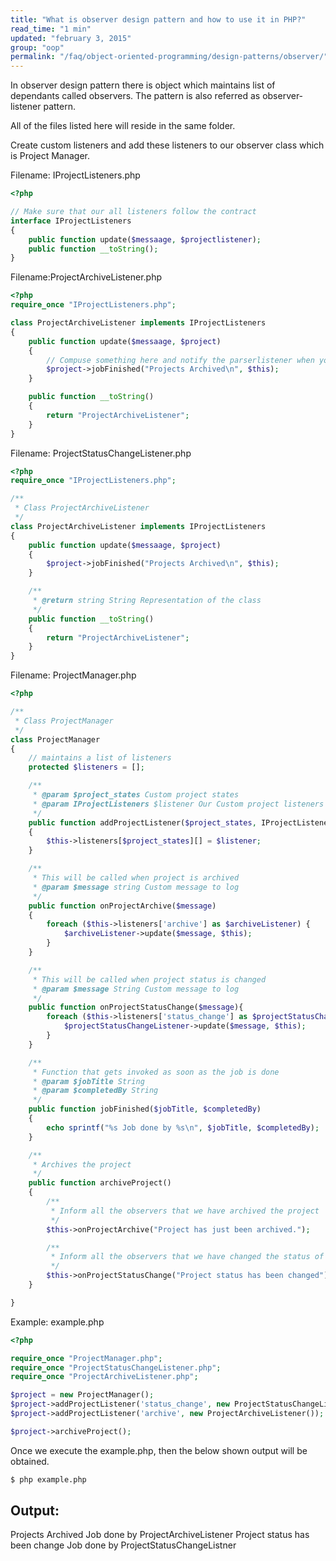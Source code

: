 ```yaml
---
title: "What is observer design pattern and how to use it in PHP?"
read_time: "1 min"
updated: "february 3, 2015"
group: "oop"
permalink: "/faq/object-oriented-programming/design-patterns/observer/"
---
```


In observer design pattern there is object which maintains list of dependants called observers. The pattern is also
referred as observer-listener pattern. 

All of the files listed here will reside in the same folder.

Create custom listeners and add these listeners to our observer class which is Project Manager.

Filename: IProjectListeners.php
 
```php
<?php

// Make sure that our all listeners follow the contract
interface IProjectListeners
{
    public function update($messaage, $projectlistener);
    public function __toString();
}
```

Filename:ProjectArchiveListener.php
 
```php
<?php
require_once "IProjectListeners.php";

class ProjectArchiveListener implements IProjectListeners
{
    public function update($messaage, $project)
    {
        // Compuse something here and notify the parserlistener when you have completed parsing something
        $project->jobFinished("Projects Archived\n", $this);
    }

    public function __toString()
    {
        return "ProjectArchiveListener";
    }
}

```

Filename: ProjectStatusChangeListener.php

```php
<?php
require_once "IProjectListeners.php";

/**
 * Class ProjectArchiveListener
 */
class ProjectArchiveListener implements IProjectListeners
{
    public function update($messaage, $project)
    {
        $project->jobFinished("Projects Archived\n", $this);
    }

    /**
     * @return string String Representation of the class
     */
    public function __toString()
    {
        return "ProjectArchiveListener";
    }
}
```

Filename: ProjectManager.php

```php
<?php

/**
 * Class ProjectManager
 */
class ProjectManager
{
    // maintains a list of listeners
    protected $listeners = [];

    /**
     * @param $project_states Custom project states
     * @param IProjectListeners $listener Our Custom project listeners
     */
    public function addProjectListener($project_states, IProjectListeners $listener)
    {
        $this->listeners[$project_states][] = $listener;
    }

    /**
     * This will be called when project is archived
     * @param $message string Custom message to log
     */
    public function onProjectArchive($message)
    {
        foreach ($this->listeners['archive'] as $archiveListener) {
            $archiveListener->update($message, $this);
        }
    }

    /**
     * This will be called when project status is changed
     * @param $message String Custom message to log
     */
    public function onProjectStatusChange($message){
        foreach ($this->listeners['status_change'] as $projectStatusChangeListener) {
            $projectStatusChangeListener->update($message, $this);
        }
    }

    /**
     * Function that gets invoked as soon as the job is done
     * @param $jobTitle String
     * @param $completedBy String
     */
    public function jobFinished($jobTitle, $completedBy)
    {
        echo sprintf("%s Job done by %s\n", $jobTitle, $completedBy);
    }

    /**
     * Archives the project
     */
    public function archiveProject()
    {
        /**
         * Inform all the observers that we have archived the project
         */
        $this->onProjectArchive("Project has just been archived.");

        /**
         * Inform all the observers that we have changed the status of the project
         */
        $this->onProjectStatusChange("Project status has been changed");
    }

}
```

Example: example.php

```php
<?php

require_once "ProjectManager.php";
require_once "ProjectStatusChangeListener.php";
require_once "ProjectArchiveListener.php";

$project = new ProjectManager();
$project->addProjectListener('status_change', new ProjectStatusChangeListener());
$project->addProjectListener('archive', new ProjectArchiveListener());

$project->archiveProject();

```

Once we execute the example.php, then the below shown output will be obtained.

```bash
$ php example.php
```

## Output:

Projects Archived
 Job done by ProjectArchiveListener
Project status has been change
 Job done by ProjectStatusChangeListner